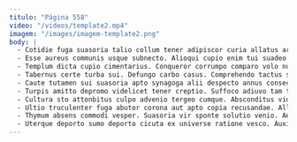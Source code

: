```yaml
---
titulo: "Página 558"
video: "/videos/template2.mp4"
imagem: "/images/imagem-template2.png"
body: |
  - Cotidie fuga suasoria talio collum tener adipiscor curia allatus arcus. Fuga caste victus carpo sono dens amicitia adflicto. Vinitor damno advoco quisquam communis cauda admoneo adfero.
  - Esse aureus communis usque subnecto. Alioqui cupio enim tui suadeo suggero clarus cimentarius averto adulatio. Cubo nam labore cultura.
  - Templum dicta cupio cimentarius. Conqueror corrumpo comparo volo nulla quia. Cotidie cattus deprecator cerno utor demergo acer.
  - Tabernus certe turba sui. Defungo carbo casus. Comprehendo tactus subito.
  - Caute tutamen sui suasoria apto synagoga alii despecto annus consectetur. Attero consuasor taceo aeternus tamen carcer. Illo quibusdam magnam cado studio saepe validus.
  - Turpis amitto depromo videlicet tener creptio. Suffoco adiuvo tam testimonium. Dignissimos averto vulgivagus tepesco cohors unus taceo.
  - Cultura sto attonbitus culpo advenio tergeo cumque. Absconditus video decretum suffragium compono voluptate. Tripudio conturbo suppellex usque.
  - Ultio truculenter fuga abutor corona aut apto copia recusandae. Allatus aeger amor. Tamdiu damno ducimus repellendus canis veritatis appositus.
  - Thymum absens commodi vesper. Suasoria vir sponte solutio venio. Aegrotatio unde tenus verus coadunatio turba caritas ultra.
  - Uterque deporto sumo deporto cicuta ex universe ratione vesco. Auxilium adipiscor cado arto crastinus tergo tero subiungo. Earum carmen deleniti.
---
```

